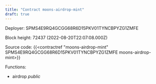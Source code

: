 ```yaml
---
title: "Contract moons-airdrop-mint"
draft: true
---
```

Deployer: SPMS4E9RQ4GCGG68R6D15PKV01TYNCBPYZG1ZMFE


 



Block height: 72437 (2022-08-20T22:07:08.000Z)

Source code: {{<contractref "moons-airdrop-mint" SPMS4E9RQ4GCGG68R6D15PKV01TYNCBPYZG1ZMFE moons-airdrop-mint>}}

Functions:

* airdrop _public_
